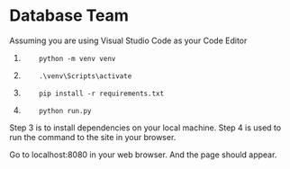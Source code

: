 # Database Team

Assuming you are using Visual Studio Code as your Code Editor

1.         python -m venv venv
2.         .\venv\Scripts\activate
3.         pip install -r requirements.txt
4.         python run.py

Step 3 is to install dependencies on your local machine.
Step 4 is used to run the command to the site in your browser.

Go to localhost:8080 in your web browser.
And the page should appear.
